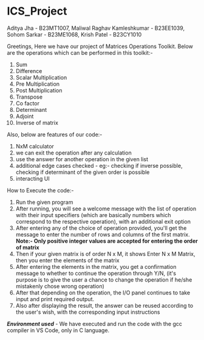 # ICS_Project

Aditya Jha - B23MT1007, Maliwal Raghav Kamleshkumar - B23EE1039, Sohom Sarkar - B23ME1068, Krish Patel - B23CY1010

Greetings,
Here we have our project of Matrices Operations Toolkit.
Below are the operations which can be performed in this toolkit:-
1. Sum
2. Difference
3. Scalar Multiplication
4. Pre Multiplication
5. Post Multiplication
6. Transpose
7. Co factor
8. Determinant
9. Adjoint
10. Inverse of matrix

Also, below are features of our code:-
1. NxM calculator
2. we can exit the operation after any calculation
3. use the answer for another operation in the given list 
4. additional edge cases checked - eg:- checking if inverse possible, checking if determinant of the given order is possible
5. interacting UI 

How to Execute the code:-
1. Run the given program 
2. After running, you will see a welcome message with the list of operation with their input specifiers (which are basically numbers which correspond to the respective operation), with an additional exit option
3. After entering any of the choice of operation provided, you'll get the message to enter the number of rows and columns of the first matrix.  ********Note:- Only positive integer values are accepted for entering the order of matrix********
4. Then if your given matrix is of order N x M, it shows Enter N x M Matrix, then you enter the elements of the matrix 
5. After entering the elements in the matrix, you get a confirmation message to whether to continue the operation through Y/N, (it's purpose is to give the user a chance to change the operation if he/she mistakenly chose wrong operation)
6. After that depending on the operation, the I/O panel continues to take input and print required output.
7. Also after displaying the result, the answer can be reused according to the user's wish, with the corresponding input instructions

*******Environment used******* - We have executed and run the code with the gcc compiler in VS Code, only in C language.


